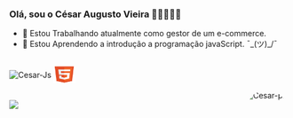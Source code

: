 ### Olá, sou o César Augusto Vieira ✌🏻👨🏻‍🦰
- 🔭 Estou Trabalhando atualmente como gestor de um e-commerce.
- 🌱 Estou Aprendendo a introdução a programação javaScript.   ¯\_(ツ)_/¯



<div style="display: inline_block"><br>
  <img align="center" alt="Cesar-Js" height="30" width="40" src="https://cdn.jsdelivr.net/gh/devicons/devicon/icons/javascript/javascript-original.svg">
  <img align="center" alt="Cesar-js" height="30" width="40" src="https://raw.githubusercontent.com/devicons/devicon/master/icons/html5/html5-original.svg">
          
          
<img align="right" alt="Cesar-pic" height="150" style="border-radius:50px;"
  src="https://cdn.discordapp.com/attachments/1067210049245675522/1071515770636484718/Sem_Titulo-1.png"><br>
  <a href="https://www.linkedin.com/in/c%C3%A9sar-augusto-vieira-06568440/" target="_blank"><img src="https://img.shields.io/badge/-LinkedIn-%230077B5?style=for-the-badge&logo=linkedin&logoColor=white" target="_blank"></a> 
  
</div>

